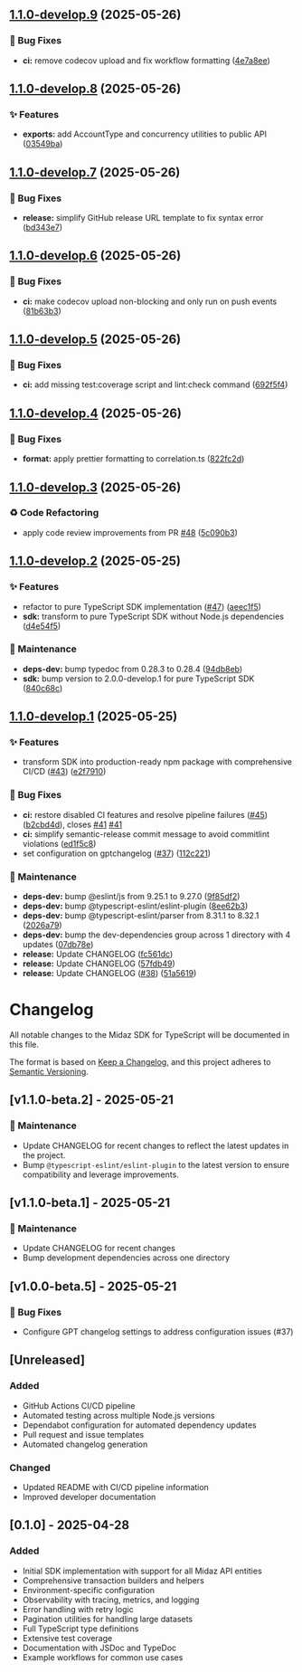 ## [1.1.0-develop.9](https://github.com/LerianStudio/midaz-sdk-typescript/compare/v1.1.0-develop.8...v1.1.0-develop.9) (2025-05-26)


### 🐛 Bug Fixes

* **ci:** remove codecov upload and fix workflow formatting ([4e7a8ee](https://github.com/LerianStudio/midaz-sdk-typescript/commit/4e7a8ee066fa3632838a3b1e88dcafa4c1da0095))

## [1.1.0-develop.8](https://github.com/LerianStudio/midaz-sdk-typescript/compare/v1.1.0-develop.7...v1.1.0-develop.8) (2025-05-26)


### ✨ Features

* **exports:** add AccountType and concurrency utilities to public API ([03549ba](https://github.com/LerianStudio/midaz-sdk-typescript/commit/03549baf6b8c12236b69f8f3c0adf11c62cda594))

## [1.1.0-develop.7](https://github.com/LerianStudio/midaz-sdk-typescript/compare/v1.1.0-develop.6...v1.1.0-develop.7) (2025-05-26)


### 🐛 Bug Fixes

* **release:** simplify GitHub release URL template to fix syntax error ([bd343e7](https://github.com/LerianStudio/midaz-sdk-typescript/commit/bd343e77b737655030bc0dfbab46c605f604df4e))

## [1.1.0-develop.6](https://github.com/LerianStudio/midaz-sdk-typescript/compare/v1.1.0-develop.5...v1.1.0-develop.6) (2025-05-26)


### 🐛 Bug Fixes

* **ci:** make codecov upload non-blocking and only run on push events ([81b63b3](https://github.com/LerianStudio/midaz-sdk-typescript/commit/81b63b3add23db13c64df14d1d18a6b6edae1055))

## [1.1.0-develop.5](https://github.com/LerianStudio/midaz-sdk-typescript/compare/v1.1.0-develop.4...v1.1.0-develop.5) (2025-05-26)


### 🐛 Bug Fixes

* **ci:** add missing test:coverage script and lint:check command ([692f5f4](https://github.com/LerianStudio/midaz-sdk-typescript/commit/692f5f4d299b2091c6d1a17d74a5399d8b1624a4))

## [1.1.0-develop.4](https://github.com/LerianStudio/midaz-sdk-typescript/compare/v1.1.0-develop.3...v1.1.0-develop.4) (2025-05-26)


### 🐛 Bug Fixes

* **format:** apply prettier formatting to correlation.ts ([822fc2d](https://github.com/LerianStudio/midaz-sdk-typescript/commit/822fc2d8c29298679e5131fdc9e9d5873b71d666))

## [1.1.0-develop.3](https://github.com/LerianStudio/midaz-sdk-typescript/compare/v1.1.0-develop.2...v1.1.0-develop.3) (2025-05-26)


### ♻️ Code Refactoring

* apply code review improvements from PR [#48](https://github.com/LerianStudio/midaz-sdk-typescript/issues/48) ([5c090b3](https://github.com/LerianStudio/midaz-sdk-typescript/commit/5c090b3dadfad6aebf88c2c92b398bd662bf4c62))

## [1.1.0-develop.2](https://github.com/LerianStudio/midaz-sdk-typescript/compare/v1.1.0-develop.1...v1.1.0-develop.2) (2025-05-25)


### ✨ Features

* refactor to pure TypeScript SDK implementation ([#47](https://github.com/LerianStudio/midaz-sdk-typescript/issues/47)) ([aeec1f5](https://github.com/LerianStudio/midaz-sdk-typescript/commit/aeec1f5418c8ebd6aedcbaf705282209f725add8))
* **sdk:** transform to pure TypeScript SDK without Node.js dependencies ([d4e54f5](https://github.com/LerianStudio/midaz-sdk-typescript/commit/d4e54f5ec8553b042ec6b6054c794b9096ecd86b))


### 🔨 Maintenance

* **deps-dev:** bump typedoc from 0.28.3 to 0.28.4 ([94db8eb](https://github.com/LerianStudio/midaz-sdk-typescript/commit/94db8ebd6648bbbf599c9dc5e01ca9e9ffca302c))
* **sdk:** bump version to 2.0.0-develop.1 for pure TypeScript SDK ([840c68c](https://github.com/LerianStudio/midaz-sdk-typescript/commit/840c68c473d37332a0a716e60e794999175080df))

## [1.1.0-develop.1](https://github.com/LerianStudio/midaz-sdk-typescript/compare/v1.0.0...v1.1.0-develop.1) (2025-05-25)

### ✨ Features

- transform SDK into production-ready npm package with comprehensive CI/CD ([#43](https://github.com/LerianStudio/midaz-sdk-typescript/issues/43)) ([e2f7910](https://github.com/LerianStudio/midaz-sdk-typescript/commit/e2f7910316d730bfc97de804b6801bb26ffcea05))

### 🐛 Bug Fixes

- **ci:** restore disabled CI features and resolve pipeline failures ([#45](https://github.com/LerianStudio/midaz-sdk-typescript/issues/45)) ([b2cbd4d](https://github.com/LerianStudio/midaz-sdk-typescript/commit/b2cbd4d7638c49aef422fc55416a4514755e3885)), closes [#41](https://github.com/LerianStudio/midaz-sdk-typescript/issues/41) [#41](https://github.com/LerianStudio/midaz-sdk-typescript/issues/41)
- **ci:** simplify semantic-release commit message to avoid commitlint violations ([ed1f5c8](https://github.com/LerianStudio/midaz-sdk-typescript/commit/ed1f5c89b4192b3159105667103ed75e6a80a4f0))
- set configuration on gptchangelog ([#37](https://github.com/LerianStudio/midaz-sdk-typescript/issues/37)) ([112c221](https://github.com/LerianStudio/midaz-sdk-typescript/commit/112c2216d32e53ea4b483fa84112beca1e348df3))

### 🔨 Maintenance

- **deps-dev:** bump @eslint/js from 9.25.1 to 9.27.0 ([9f85df2](https://github.com/LerianStudio/midaz-sdk-typescript/commit/9f85df24f2d98fcbf0ed1bd3340d024caecb1ae1))
- **deps-dev:** bump @typescript-eslint/eslint-plugin ([8ee62b3](https://github.com/LerianStudio/midaz-sdk-typescript/commit/8ee62b313869b3d3c2f2978f281487212c209851))
- **deps-dev:** bump @typescript-eslint/parser from 8.31.1 to 8.32.1 ([2026a79](https://github.com/LerianStudio/midaz-sdk-typescript/commit/2026a797d26e8e2d35effeb25731769d4a005ef8))
- **deps-dev:** bump the dev-dependencies group across 1 directory with 4 updates ([07db78e](https://github.com/LerianStudio/midaz-sdk-typescript/commit/07db78e7661bdca779d66b51d8549c7f62bff5f4))
- **release:** Update CHANGELOG ([fc561dc](https://github.com/LerianStudio/midaz-sdk-typescript/commit/fc561dc9666a4f75c516038eeeaa8c002fff8d2b))
- **release:** Update CHANGELOG ([57fdb49](https://github.com/LerianStudio/midaz-sdk-typescript/commit/57fdb494babd5e1d444f191a84dcaf0ac5caf858))
- **release:** Update CHANGELOG ([#38](https://github.com/LerianStudio/midaz-sdk-typescript/issues/38)) ([51a5619](https://github.com/LerianStudio/midaz-sdk-typescript/commit/51a561995b25bab9bc2a6571c44d253fd38c94cb))

# Changelog

All notable changes to the Midaz SDK for TypeScript will be documented in this file.

The format is based on [Keep a Changelog](https://keepachangelog.com/en/1.0.0/),
and this project adheres to [Semantic Versioning](https://semver.org/spec/v2.0.0.html).

## [v1.1.0-beta.2] - 2025-05-21

### 🔧 Maintenance

- Update CHANGELOG for recent changes to reflect the latest updates in the project.
- Bump `@typescript-eslint/eslint-plugin` to the latest version to ensure compatibility and leverage improvements.

## [v1.1.0-beta.1] - 2025-05-21

### 🔧 Maintenance

- Update CHANGELOG for recent changes
- Bump development dependencies across one directory

## [v1.0.0-beta.5] - 2025-05-21

### 🐛 Bug Fixes

- Configure GPT changelog settings to address configuration issues (#37)

## [Unreleased]

### Added

- GitHub Actions CI/CD pipeline
- Automated testing across multiple Node.js versions
- Dependabot configuration for automated dependency updates
- Pull request and issue templates
- Automated changelog generation

### Changed

- Updated README with CI/CD pipeline information
- Improved developer documentation

## [0.1.0] - 2025-04-28

### Added

- Initial SDK implementation with support for all Midaz API entities
- Comprehensive transaction builders and helpers
- Environment-specific configuration
- Observability with tracing, metrics, and logging
- Error handling with retry logic
- Pagination utilities for handling large datasets
- Full TypeScript type definitions
- Extensive test coverage
- Documentation with JSDoc and TypeDoc
- Example workflows for common use cases
